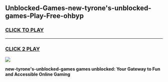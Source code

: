 
## Unblocked-Games-new-tyrone's-unblocked-games-Play-Free-ohbyp
<h3>
<a href="https://premium76.site?title=new-tyrone's-unblocked-games&ref=23A">CLICK TO PLAY</a></h3>
<hr>

<h3>
<a href="https://premium76.site?title=new-tyrone's-unblocked-games&ref=23A">CLICK 2 PLAY</a>
  
</h3>

<a href="https://premium76.site?title=new-tyrone's-unblocked-games&ref=23A"><img src="https://clearcache.store/games.png"></a>


**new-tyrone's-unblocked-games games unblocked: Your Gateway to Fun and Accessible Online Gaming**
